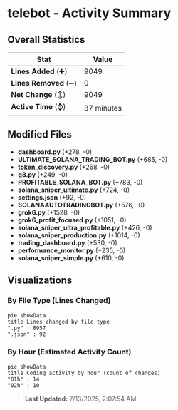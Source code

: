 # telebot - Activity Summary 

## Overall Statistics

| Stat                   | Value                                                             |
| ---------------------- | ----------------------------------------------------------------- |
| **Lines Added** (➕)   | 9049                                          |
| **Lines Removed** (➖) | 0                                        |
| **Net Change** (↕)    | 9049                |
| **Active Time** (⌚)   | 37 minutes |


## Modified Files
- **dashboard.py** (+278, -0)
- **ULTIMATE_SOLANA_TRADING_BOT.py** (+685, -0)
- **token_discovery.py** (+268, -0)
- **g8.py** (+249, -0)
- **PROFITABLE_SOLANA_BOT.py** (+783, -0)
- **solana_sniper_ultimate.py** (+724, -0)
- **settings.json** (+92, -0)
- **SOLANAAUTOTRADINGBOT.py** (+576, -0)
- **grok6.py** (+1528, -0)
- **grok6_profit_focused.py** (+1051, -0)
- **solana_sniper_ultra_profitable.py** (+426, -0)
- **solana_sniper_production.py** (+1014, -0)
- **trading_dashboard.py** (+530, -0)
- **performance_monitor.py** (+235, -0)
- **solana_sniper_simple.py** (+610, -0)

## Visualizations

### By File Type (Lines Changed)

```mermaid
pie showData
title Lines changed by file type
".py" : 8957
".json" : 92
```

### By Hour (Estimated Activity Count)

```mermaid
pie showData
title Coding activity by hour (count of changes)
"01h" : 14
"02h" : 10
```


> **Last Updated:** 7/13/2025, 2:07:54 AM